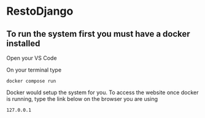 # RestoDjango

<h2> To run the system first you must have a docker installed </h2>
<p> Open your VS Code <p>

On your terminal type 

```
docker compose run

```

Docker would setup the system for you. 
To access the website once docker is running, type the link below on the browser you are using

```
127.0.0.1

```


